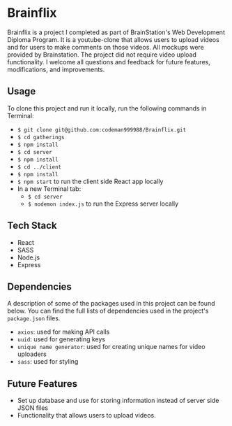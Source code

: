 # Brainflix

Brainflix is a project I completed as part of BrainStation's Web Development Diploma Program. It is a youtube-clone that allows users to upload videos and for users to make comments on those videos.  All mockups were provided by Brainstation.  The project did not require video upload functionality. I welcome all questions and feedback for future features, modifications, and improvements.

## Usage

To clone this project and run it locally, run the following commands in Terminal:

- `$ git clone git@github.com:codeman999988/Brainflix.git`
- `$ cd gatherings`
- `$ npm install`
- `$ cd server`
- `$ npm install`
- `$ cd ../client`
- `$ npm install`
- `$ npm start` to run the client side React app locally
- In a new Terminal tab:
  - `$ cd server`
  - `$ nodemon index.js` to run the Express server locally

## Tech Stack

- React
- SASS
- Node.js
- Express

## Dependencies

A description of some of the packages used in this project can be found below. You can find the full lists of dependencies used in the project's `package.json` files.

- `axios`: used for making API calls
- `uuid`: used for generating keys
- `unique name generator`: used for creating unique names for video uploaders
- `sass`: used for styling

## Future Features

- Set up database and use for storing information instead of server side JSON files
- Functionality that allows users to upload videos.


